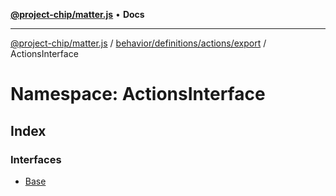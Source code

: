 [**@project-chip/matter.js**](../../../../../../README.md) • **Docs**

***

[@project-chip/matter.js](../../../../../../modules.md) / [behavior/definitions/actions/export](../../README.md) / ActionsInterface

# Namespace: ActionsInterface

## Index

### Interfaces

- [Base](interfaces/Base.md)
